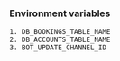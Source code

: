 ### Environment variables
```
1. DB_BOOKINGS_TABLE_NAME
2. DB_ACCOUNTS_TABLE_NAME
3. BOT_UPDATE_CHANNEL_ID
```